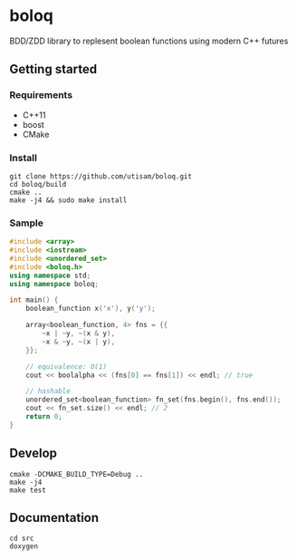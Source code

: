 # boloq

BDD/ZDD library to replesent boolean functions using modern C++ futures

## Getting started

### Requirements

* C++11
* boost
* CMake

### Install

    git clone https://github.com/utisam/boloq.git
    cd boloq/build
    cmake ..
    make -j4 && sudo make install

### Sample

```c++
#include <array>
#include <iostream>
#include <unordered_set>
#include <boloq.h>
using namespace std;
using namespace boloq;

int main() {
    boolean_function x('x'), y('y');

    array<boolean_function, 4> fns = {{
        ~x | ~y, ~(x & y),
        ~x & ~y, ~(x | y),
    }};

    // equivalence: O(1)
    cout << boolalpha << (fns[0] == fns[1]) << endl; // true

    // hashable
    unordered_set<boolean_function> fn_set(fns.begin(), fns.end());
    cout << fn_set.size() << endl; // 2
    return 0;
}
```

## Develop

    cmake -DCMAKE_BUILD_TYPE=Debug ..
    make -j4
    make test

## Documentation

    cd src
    doxygen
